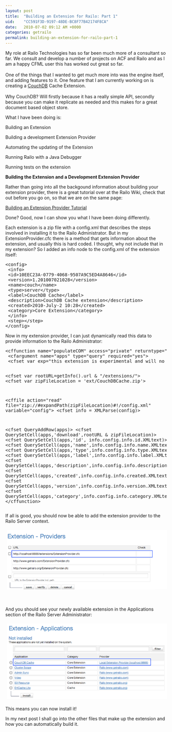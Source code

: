 ```yaml
---
layout: post
title:  "Building an Extension for Railo: Part 1"
uid:	"CC591F3D-9197-48DE-BC8F77B42174F8CA"
date:   2010-07-02 09:12 AM +0000
categories: getrailo
permalink: building-an-extension-for-railo-part-1
---
```

<p>My role at Railo Technologies has so far been much more of a consultant so far. We consult and develop a number of projects on ACF and Railo and as I am a happy CFML user this has worked out great so far.<br /><br />One of the things that I wanted to get much more into was the engine itself, and adding features to it. One feature that I am currently working on is creating a <a title="Apache CouchDB: The CouchDB Project" href="http://couchdb.apache.org/">CouchDB</a> Cache Extension.<br /><br />Why CouchDB? Will firstly because it has a really simple API, secondly because you can make it replicate as needed and this makes for a great document based object store.</p>
<p>What I have been doing is:</p>
<p>Building an Extension</p>
<p>Building a development Extension Provider</p>
<p>Automating the updating of the Extension</p>
<p>Running Railo with a Java Debugger</p>
<p>Running tests on the extension</p>
<p><strong>Building the Extension and a Development Extension Provider</strong></p>
<p>Rather than going into all the backgound information about building your extension provider, there is a great tutorial over at the Railo Wiki, check that out before you go on, so that we are on the same page:</p>
<p><a href="http://wiki.getrailo.org/wiki/Tutorial:Extension_Provider">Building an Extension Provider Tutorial</a></p>
<p>Done? Good, now I can show you what I have been doing differently.</p>
<p>Each extension is a zip file with a config.xml that describes the steps involved in installing it to the Railo Administrator. But in my ExtensionProvider.cfc there is a method that gets information about the extension, and usually this is hard coded. I thought, why not include that in my extension? So I added an info node to the config.xml of the extension itself:</p>
<pre>&lt;config&gt;
 &lt;info&gt;
 &lt;id&gt;10EEC23A-0779-4068-9507A9C5ED4A8646&lt;/id&gt;
 &lt;version&gt;1.201007021028&lt;/version&gt;
 &lt;name&gt;couch&lt;/name&gt;
 &lt;type&gt;server&lt;/type&gt;
 &lt;label&gt;CouchDB Cache&lt;/label&gt;
 &lt;description&gt;CouchDB Cache extension&lt;/description&gt;
 &lt;created&gt;2010-July-2 10:28&lt;/created&gt; 
 &lt;category&gt;Core Extension&lt;/category&gt; 
 &lt;/info&gt;
 &lt;step&gt;&lt;/step&gt;
&lt;/config&gt;
</pre>
<p>Now in my extension provider, I can just dynamically read this data to provide information to the Railo Administrator:</p>
<pre>&lt;cffunction name="populateCOM" access="private" returntype="void"&gt;
 &lt;cfargument name="apps" type="query" required="yes"&gt;
 &lt;cfset var exp="this extension is experimental and will no longer work with the final release of railo 3.1, it is not allowed to use this extension in a productve enviroment."&gt;
 
 &lt;cfset var rootURL=getInfo().url &amp; "/extensions/"&gt;
 &lt;cfset var zipFileLocation = 'ext/CouchDBCache.zip'&gt;
 
 &lt;cffile action="read" file="zip://#expandPath(zipFileLocation)#!/config.xml" variable="config"&gt;
 &lt;cfset info = XMLParse(config)&gt;

 &lt;cfset QueryAddRow(apps)&gt;
 &lt;cfset QuerySetCell(apps,'download',rootURL &amp; zipFileLocation)&gt;
 &lt;cfset QuerySetCell(apps,'id', info.config.info.id.XMLtext)&gt;
 &lt;cfset QuerySetCell(apps,'name',info.config.info.name.XMLtext)&gt;
 &lt;cfset QuerySetCell(apps,'type',info.config.info.type.XMLtext)&gt;
 &lt;cfset QuerySetCell(apps,'label',info.config.info.label.XMLtext)&gt;
 &lt;cfset QuerySetCell(apps,'description',info.config.info.description.XMLtext)&gt;
 &lt;cfset QuerySetCell(apps,'created',info.config.info.created.XMLtext)&gt;
 &lt;cfset QuerySetCell(apps,'version',info.config.info.version.XMLtext)&gt;
 &lt;cfset QuerySetCell(apps,'category',info.config.info.category.XMLtext)&gt;
 &lt;/cffunction&gt;
</pre>
<p>If all is good, you should now be able to add the extension provider to the Railo Server context.</p>
<p><a href="/blog/assets/content/Screen%20shot%202010-07-02%20at%202%20Jul%2011.24.45.png"><img style="margin: 5px" src="/blog/assets/content/Screen%20shot%202010-07-02%20at%202%20Jul%2011.24.45.png" alt="" width="500" /></a></p>
<p> </p>
<p>And you should see your newly available extension in the Applications section of the Railo Server Administrator:</p>
<p><a href="/blog/assets/content/Screen%20shot%202010-07-02%20at%202%20Jul%2011.28.24.png"><img style="margin: 5px" src="/blog/assets/content/Screen%20shot%202010-07-02%20at%202%20Jul%2011.28.24.png" alt="" width="500" /></a></p>
<p>This means you can now install it! </p>
<p>In my next post I shall go into the other files that make up the extension and how you can automatically build it. </p>
<p> </p>
